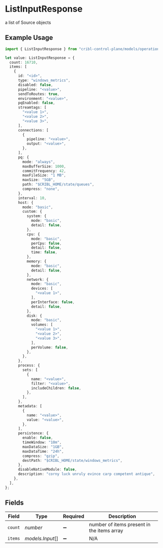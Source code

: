 # ListInputResponse

a list of Source objects

## Example Usage

```typescript
import { ListInputResponse } from "cribl-control-plane/models/operations";

let value: ListInputResponse = {
  count: 16710,
  items: [
    {
      id: "<id>",
      type: "windows_metrics",
      disabled: false,
      pipeline: "<value>",
      sendToRoutes: true,
      environment: "<value>",
      pqEnabled: false,
      streamtags: [
        "<value 1>",
        "<value 2>",
        "<value 3>",
      ],
      connections: [
        {
          pipeline: "<value>",
          output: "<value>",
        },
      ],
      pq: {
        mode: "always",
        maxBufferSize: 1000,
        commitFrequency: 42,
        maxFileSize: "1 MB",
        maxSize: "5GB",
        path: "$CRIBL_HOME/state/queues",
        compress: "none",
      },
      interval: 10,
      host: {
        mode: "basic",
        custom: {
          system: {
            mode: "basic",
            detail: false,
          },
          cpu: {
            mode: "basic",
            perCpu: false,
            detail: false,
            time: false,
          },
          memory: {
            mode: "basic",
            detail: false,
          },
          network: {
            mode: "basic",
            devices: [
              "<value 1>",
            ],
            perInterface: false,
            detail: false,
          },
          disk: {
            mode: "basic",
            volumes: [
              "<value 1>",
              "<value 2>",
              "<value 3>",
            ],
            perVolume: false,
          },
        },
      },
      process: {
        sets: [
          {
            name: "<value>",
            filter: "<value>",
            includeChildren: false,
          },
        ],
      },
      metadata: [
        {
          name: "<value>",
          value: "<value>",
        },
      ],
      persistence: {
        enable: false,
        timeWindow: "10m",
        maxDataSize: "1GB",
        maxDataTime: "24h",
        compress: "gzip",
        destPath: "$CRIBL_HOME/state/windows_metrics",
      },
      disableNativeModule: false,
      description: "corny luck unruly evince carp competent antique",
    },
  ],
};
```

## Fields

| Field                                      | Type                                       | Required                                   | Description                                |
| ------------------------------------------ | ------------------------------------------ | ------------------------------------------ | ------------------------------------------ |
| `count`                                    | *number*                                   | :heavy_minus_sign:                         | number of items present in the items array |
| `items`                                    | *models.Input*[]                           | :heavy_minus_sign:                         | N/A                                        |